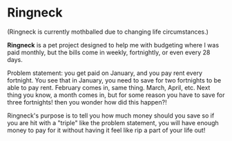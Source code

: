 # Ringneck

(Ringneck is currently mothballed due to changing life circumstances.)

**Ringneck** is a pet project designed to help me with budgeting where I was paid monthly, but the bills come in weekly, fortnightly, or even every 28 days.

Problem statement: you get paid on January, and you pay rent every fortnight. You see that in January, you need to save for two fortnights to be able to pay rent. February comes in, same thing. March, April, etc. Next thing you know, a month comes in, but for some reason you have to save for three fortnights! then you wonder how did this happen?!

Ringneck's purpose is to tell you how much money should you save so if you are hit with a "triple" like the problem statement, you will have enough money to pay for it without having it feel like rip a part of your life out!
